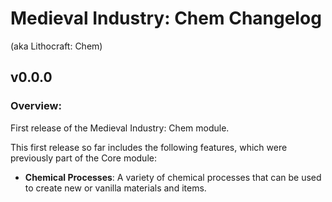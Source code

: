# Medieval Industry: Chem Changelog
(aka Lithocraft: Chem)

## v0.0.0
### Overview:
First release of the Medieval Industry: Chem module.

This first release so far includes the following features, which were previously part of the Core module:

- **Chemical Processes**: A variety of chemical processes that can be used to create new or vanilla materials and items.
